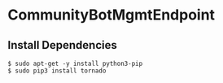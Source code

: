 # CommunityBotMgmtEndpoint

## Install Dependencies

```
$ sudo apt-get -y install python3-pip
$ sudo pip3 install tornado
```

